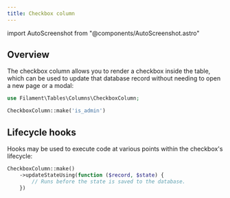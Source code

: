 ```yaml
---
title: Checkbox column
---
```

import AutoScreenshot from "@components/AutoScreenshot.astro"

## Overview

The checkbox column allows you to render a checkbox inside the table, which can be used to update that database record without needing to open a new page or a modal:

```php
use Filament\Tables\Columns\CheckboxColumn;

CheckboxColumn::make('is_admin')
```

<AutoScreenshot name="tables/columns/checkbox/simple" alt="Checkbox column" version="3.x" />

## Lifecycle hooks

Hooks may be used to execute code at various points within the checkbox's lifecycle:

```php
CheckboxColumn::make()
    ->updateStateUsing(function ($record, $state) {
        // Runs before the state is saved to the database.
    })
```
